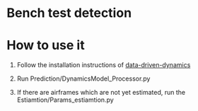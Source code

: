 # Bench test detection

# How to use it

1. Follow the installation instructions of [data-driven-dynamics](data-driven-dynamics/README.md)

2. Run Prediction/DynamicsModel_Processor.py

3. If there are airframes which are not yet estimated, run the Estiamtion/Params_estiamtion.py 
